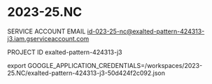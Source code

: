 # 2023-25.NC

SERVICE ACCOUNT EMAIL
id-023-25-nc@exalted-pattern-424313-j3.iam.gserviceaccount.com

PROJECT ID
exalted-pattern-424313-j3

export GOOGLE_APPLICATION_CREDENTIALS=/workspaces/2023-25.NC/exalted-pattern-424313-j3-50d424f2c092.json
